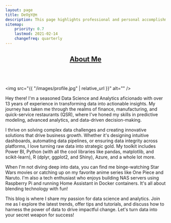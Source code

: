 ```yaml
---
layout: page
title: De∇gY@π
description: This page highlights professional and personal accomplishments
sitemap:
    priority: 0.7
    lastmod: 2021-02-14
    changefreq: quarterly
---
```

<header class="major">
  <h2><a href="#">About Me</a></h2>
</header>
<div style="margin-left: auto;
  margin-right: auto;"><span class="image fit"><img src="{{ "/images/devgyan-me.gif" | relative_url }}"  alt="" /></span></div>
  
<span class="image left"><img src="{{ "/images/profile.jpg" | relative_url }}" alt="" /></span>

Hey there! I'm a seasoned Data Science and Analytics aficionado with over 13 years of experience in transforming data into actionable insights. My journey has taken me through the realms of finance, manufacturing, and quick-service restaurants (QSR), where I've honed my skills in predictive modeling, advanced analytics, and data-driven decision-making.

I thrive on solving complex data challenges and creating innovative solutions that drive business growth. Whether it's designing intuitive dashboards, automating data pipelines, or ensuring data integrity across platforms, I love turning raw data into strategic gold. My toolkit includes Power BI, Python (with all the cool libraries like pandas, matplotlib, and scikit-learn), R (dplyr, ggplot2, and Shiny), Azure, and a whole lot more.

When I'm not diving deep into data, you can find me binge-watching Star Wars movies or catching up on my favorite anime series like One Piece and Naruto. I'm also a tech enthusiast who enjoys building NAS servers using Raspberry Pi and running Home Assistant in Docker containers. It's all about blending technology with fun!

This blog is where I share my passion for data science and analytics. Join me as I explore the latest trends, offer tips and tutorials, and discuss how to harness the power of data to drive impactful change. Let's turn data into your secret weapon for success!


